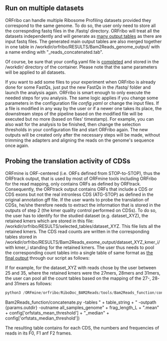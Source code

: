 ## Run on multiple datasets

ORFribo can handle multiple Ribosome Profiling datasets provided they correspond to the same genome. To do so, the user only need to store all the correspnding fastq files in the /fastq/ directory. ORFribo will treat all the datasets independently and will generate as [many output tables](./orfribo_outputs) as there are input fastq files. The generated main output tables are also merged together in one table in /workdir/orfribo/RESULTS/Bam2Reads_genome_output/ with a name ending with "_reads_concatenated.tab".

Of course, be sure that your config.yaml file is [completed](./orfribo_configuration.md) and stored in the /workdir/ directory of the container. Please note that the same parameters will be applied to all datasets.

If you want to add some files to your experiment when ORFribo is already done for some FastQs, just put the new FastQs in the /fastq/ folder and launch the analysis again. ORFribo is smart enough to only execute the needed steps for you analysis. The same logic applies if you change some parameters in the configuration file <i>config.yaml</i> or change the input files. If a file is modified in any way by the user or if a newer one takes its place, the downstream steps of the pipeline based on the modified file will be executed but no more (based on files' timestamp).
For example, you can also wait for the analysis to be finished, then change the selection thresholds in your configuration file and start ORFribo again. The new outputs will be created only after the necessary steps will be made, without trimming the adapters and aligning the reads on the genome's sequence once again.




## Probing the translation activity of CDSs
ORFmine is ORF-centered (i.e. ORFs defined from STOP-to-STOP), thus the ORFtrack output, that is used by most of ORFmine tools including ORFribo for the read mapping, only contains ORFs as defined by ORFtrack. Consequently, the ORFtrack output contains ORFs that include a CDS or CDS exons but not the real intronless CDS (ATG-STOP) as defined in the original annotation gff file. If the user wants to probe the translation of CDSs, he/she therefore needs to extract the information that is stored in the outputs of step 2 (the kmer quality control performed on CDSs). To do so, the user has to identify for the studied dataset (e.g. dataset_XYZ), the retained kmers which are stored in this file: /workdir/orfribo/RESULTS/selected_tables/dataset_XYZ. This file lists all the retained kmers. The CDS read counts are written in the corresponding tables stored in /workdir/orfribo/RESULTS/Bam2Reads_exome_output/dataset_XYZ_kmer_i/ with kmer_i standing for the retained kmers. The user thus needs to pool the corresponding count tables into a single table of same format as [the final output](./orfibo_outputs.md#main_table) through our script as follows:

If for example, for the dataset_XYZ with reads chose by the user between 25 and 35, where the retained kmers were the 27mers, 28mers and 31mers, the user can pool all the count tables based on the mapping of the 27-, 28- and 31mers as follows:

``` python
python3 /ORFmine/orfribo/RiboDoc_BAM2Reads/tools/Bam2Reads_function/concatenate.py -tables /workdir/orfribo/RESULTS/Bam2Reads_exome_output/dataset_XYZ_27/genome.25-35.mean70_median70_reads_concatenated.tab  /workdir/orfribo/RESULTS/Bam2Reads_exome_output/dataset_XYZ_28/genome.25-35.mean70_median70_reads_concatenated.tab  /workdir/orfribo/RESULTS/Bam2Reads_exome_output/dataset_XYZ_31/genome.25-35.mean70_median70_reads_concatenated.tab -outpath /workdir/orfribo/ -outname the_table_name_you_want.tab
```
Bam2Reads_function/concatenate.py -tables " + table_string + " -outpath {params.outdir} -outname all_samples_genome" + frag_length_L + ".mean" + config['orfstats_mean_threshold'] + "_median" + config['orfstats_median_threshold'])

The resulting table contains for each CDS, the numbers and frequencies of reads in its F0, F1 anf F2 frames.
